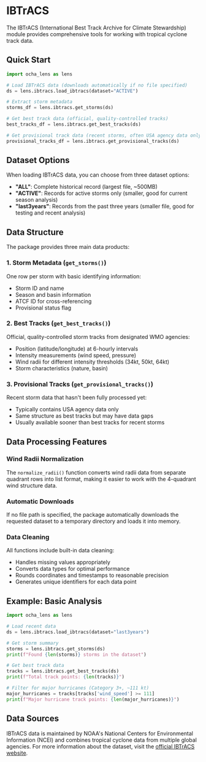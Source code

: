# IBTrACS

The IBTrACS (International Best Track Archive for Climate Stewardship) module provides comprehensive tools for working with tropical cyclone track data.

## Quick Start

```python
import ocha_lens as lens

# Load IBTrACS data (downloads automatically if no file specified)
ds = lens.ibtracs.load_ibtracs(dataset="ACTIVE")

# Extract storm metadata
storms_df = lens.ibtracs.get_storms(ds)

# Get best track data (official, quality-controlled tracks)
best_tracks_df = lens.ibtracs.get_best_tracks(ds)

# Get provisional track data (recent storms, often USA agency data only)
provisional_tracks_df = lens.ibtracs.get_provisional_tracks(ds)
```

## Dataset Options

When loading IBTrACS data, you can choose from three dataset options:

- **"ALL"**: Complete historical record (largest file, ~500MB)
- **"ACTIVE"**: Records for active storms only (smaller, good for current season analysis)
- **"last3years"**: Records from the past three years (smaller file, good for testing and recent analysis)

## Data Structure

The package provides three main data products:

### 1. Storm Metadata (`get_storms()`)
One row per storm with basic identifying information:
- Storm ID and name
- Season and basin information
- ATCF ID for cross-referencing
- Provisional status flag

### 2. Best Tracks (`get_best_tracks()`)
Official, quality-controlled storm tracks from designated WMO agencies:
- Position (latitude/longitude) at 6-hourly intervals
- Intensity measurements (wind speed, pressure)
- Wind radii for different intensity thresholds (34kt, 50kt, 64kt)
- Storm characteristics (nature, basin)

### 3. Provisional Tracks (`get_provisional_tracks()`)
Recent storm data that hasn't been fully processed yet:
- Typically contains USA agency data only
- Same structure as best tracks but may have data gaps
- Usually available sooner than best tracks for recent storms

## Data Processing Features

### Wind Radii Normalization
The `normalize_radii()` function converts wind radii data from separate quadrant rows into list format, making it easier to work with the 4-quadrant wind structure data.

### Automatic Downloads
If no file path is specified, the package automatically downloads the requested dataset to a temporary directory and loads it into memory.

### Data Cleaning
All functions include built-in data cleaning:
- Handles missing values appropriately
- Converts data types for optimal performance
- Rounds coordinates and timestamps to reasonable precision
- Generates unique identifiers for each data point

## Example: Basic Analysis

```python
import ocha_lens as lens

# Load recent data
ds = lens.ibtracs.load_ibtracs(dataset="last3years")

# Get storm summary
storms = lens.ibtracs.get_storms(ds)
print(f"Found {len(storms)} storms in the dataset")

# Get best track data
tracks = lens.ibtracs.get_best_tracks(ds)
print(f"Total track points: {len(tracks)}")

# Filter for major hurricanes (Category 3+, ~111 kt)
major_hurricanes = tracks[tracks['wind_speed'] >= 111]
print(f"Major hurricane track points: {len(major_hurricanes)}")
```

## Data Sources

IBTrACS data is maintained by NOAA's National Centers for Environmental Information (NCEI) and combines tropical cyclone data from multiple global agencies. For more information about the dataset, visit the [official IBTrACS website](https://www.ncei.noaa.gov/products/international-best-track-archive).
